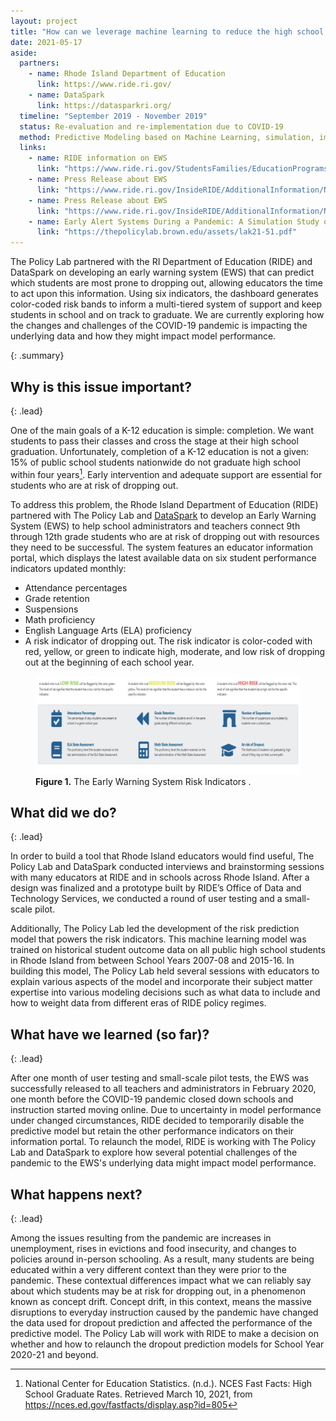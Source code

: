 ```yaml
---
layout: project
title: "How can we leverage machine learning to reduce the high school dropout rate?"
date: 2021-05-17
aside:
  partners:
    - name: Rhode Island Department of Education
      link: https://www.ride.ri.gov/
    - name: DataSpark
      link: https://datasparkri.org/
  timeline: "September 2019 - November 2019"
  status: Re-evaluation and re-implementation due to COVID-19
  method: Predictive Modeling based on Machine Learning, simulation, imputation
  links:
    - name: RIDE information on EWS
      link: "https://www.ride.ri.gov/StudentsFamilies/EducationPrograms/EarlyWarningSystem.aspx"
    - name: Press Release about EWS
      link: "https://www.ride.ri.gov/InsideRIDE/AdditionalInformation/News/ViewArticle/tabid/408/ArticleId/662/RIDE-Develops-Early-Warning-System-That-Allows-for-Early-Intervention.aspx"
    - name: Press Release about EWS
      link: "https://www.ride.ri.gov/InsideRIDE/AdditionalInformation/News/ViewArticle/tabid/408/ArticleId/662/RIDE-Develops-Early-Warning-System-That-Allows-for-Early-Intervention.aspx" 
    - name: Early Alert Systems During a Pandemic: A Simulation Study on the Impact of Concept Drift
      link: "https://thepolicylab.brown.edu/assets/lak21-51.pdf"
---
```


 The Policy Lab partnered with the RI Department of Education (RIDE) and DataSpark on developing an early warning system (EWS) that can predict which students are most prone to dropping out, allowing educators the time to act upon this information. Using six indicators, the dashboard generates color-coded risk bands to inform a multi-tiered system of support and keep students in school and on track to graduate. We are currently exploring how the changes and challenges of the COVID-19 pandemic is impacting the underlying data and how they might impact model performance.

{: .summary}

## Why is this issue important?
{: .lead}

One of the main goals of a K-12 education is simple: completion. We want students to pass their classes and cross the stage at their high school graduation. Unfortunately, completion of a K-12 education is not a given: 15% of public school students nationwide do not graduate high school within four years[^1]. Early intervention and adequate support are essential for students who are at risk of dropping out.

To address this problem, the Rhode Island Department of Education (RIDE) partnered with The Policy Lab and [DataSpark](https://datasparkri.org/) to develop an Early Warning System (EWS) to help school administrators and teachers connect 9th through 12th grade students who are at risk of dropping out with resources they need to be successful. The system features an educator information portal, which displays the latest available data on six student performance indicators updated monthly:
* Attendance percentages
* Grade retention
* Suspensions
* Math proficiency
* English Language Arts (ELA) proficiency
* A risk indicator of dropping out. The risk indicator is color-coded with red, yellow, or green to indicate high, moderate, and low risk of dropping out at the beginning of each school year.

<figure class="float-right">
  <img class="img--rwd" src="/assets/img/projects/2021-05-17-risk-indicators-ews.JPG" alt="The Early Warning System Risk Indicators">
  <figcaption><b>Figure 1.</b> The Early Warning System Risk Indicators
.</figcaption>
</figure>

## What did we do?
{: .lead}

In order to build a tool that Rhode Island educators would find useful, The Policy Lab and DataSpark conducted interviews and brainstorming sessions with many educators at RIDE and in schools across Rhode Island. After a design was finalized and a prototype built by RIDE’s Office of Data and Technology Services, we conducted a round of user testing and a small-scale pilot.

Additionally, The Policy Lab led the development of the risk prediction model that powers the risk indicators. This machine learning model was trained on historical student outcome data on all public high school students in Rhode Island from between School Years 2007-08 and 2015-16. In building this model, The Policy Lab held several sessions with educators to explain various aspects of the model and incorporate their subject matter expertise into various modeling decisions such as what data to include and how to weight data from different eras of RIDE policy regimes.


## What have we learned (so far)?
{: .lead}

After one month of user testing and small-scale pilot tests, the EWS was successfully released to all teachers and administrators in February 2020, one month before the COVID-19 pandemic closed down schools and instruction started moving online. Due to uncertainty in model performance under changed circumstances, RIDE decided to temporarily disable the predictive model but retain the other performance indicators on their information portal. To relaunch the model, RIDE is working with The Policy Lab and DataSpark to explore how several potential challenges of the pandemic to the EWS's underlying data might impact model performance.


## What happens next?
{: .lead}

Among the issues resulting from the pandemic are increases in unemployment, rises in evictions and food insecurity, and changes to policies around in-person schooling. As a result, many students are being educated within a very different context than they were prior to the pandemic. These contextual differences impact what we can reliably say about which students may be at risk for dropping out, in a phenomenon known as concept drift. Concept drift, in this context, means the massive disruptions to everyday instruction caused by the pandemic have changed the data used for dropout prediction and affected the performance of the predictive model. The Policy Lab will work with RIDE to make a decision on whether and how to relaunch the dropout prediction models for School Year 2020-21 and beyond.



[^1]:  National Center for Education Statistics. (n.d.). NCES Fast Facts: High School Graduate Rates. Retrieved March 10, 2021, from https://nces.ed.gov/fastfacts/display.asp?id=805
